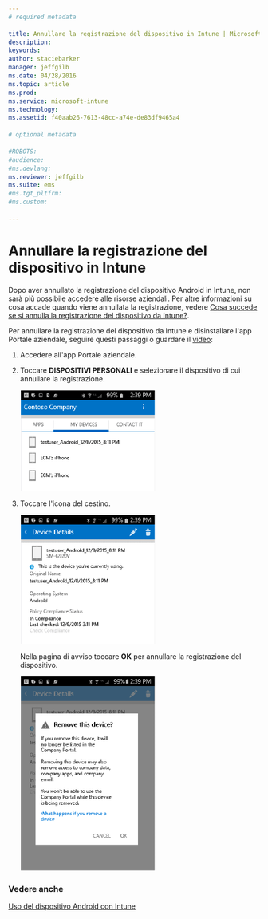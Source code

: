```yaml
---
# required metadata

title: Annullare la registrazione del dispositivo in Intune | Microsoft Intune
description:
keywords:
author: staciebarker
manager: jeffgilb
ms.date: 04/28/2016
ms.topic: article
ms.prod:
ms.service: microsoft-intune
ms.technology:
ms.assetid: f40aab26-7613-48cc-a74e-de83df9465a4

# optional metadata

#ROBOTS:
#audience:
#ms.devlang:
ms.reviewer: jeffgilb
ms.suite: ems
#ms.tgt_pltfrm:
#ms.custom:

---
```



# Annullare la registrazione del dispositivo in Intune

Dopo aver annullato la registrazione del dispositivo Android in Intune, non sarà più possibile accedere alle risorse aziendali.  Per altre informazioni su cosa accade quando viene annullata la registrazione, vedere [Cosa succede se si annulla la registrazione del dispositivo da Intune?](what-happens-if-you-unenroll-your-device-from-intune-android.md).

Per annullare la registrazione del dispositivo da Intune e disinstallare l'app Portale aziendale, seguire questi passaggi o guardare il [video](http://aka.ms/gyq2du):

1.  Accedere all'app Portale aziendale.

2.  Toccare **DISPOSITIVI PERSONALI** e selezionare il dispositivo di cui annullare la registrazione.

    ![android-aziendale-portale-annullare la registrazione-scegliere-dispositivo](./media/andr-1-my-devices-choose.png)

3.  Toccare l'icona del cestino.

    ![android-aziendale-portale-annullare la registrazione-toccare-icona cestino](./media/andr-2-tap-trashcan.png)

    Nella pagina di avviso toccare **OK** per annullare la registrazione del dispositivo.

    ![android-aziendale-portale-annullare la registrazione-avviso](./media/andr-3-warning-about-remove.png)


### Vedere anche
[Uso del dispositivo Android con Intune](using-your-android-device-with-intune.md)

<!--HONumber=May16_HO1-->


